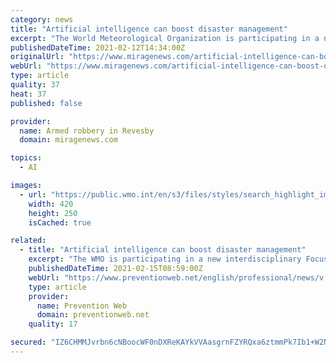 ```yaml
---
category: news
title: "Artificial intelligence can boost disaster management"
excerpt: "The World Meteorological Organization is participating in a new interdisciplinary Focus Group to contend with the increasing prevalence and severity"
publishedDateTime: 2021-02-12T14:34:00Z
originalUrl: "https://www.miragenews.com/artificial-intelligence-can-boost-disaster-513730/"
webUrl: "https://www.miragenews.com/artificial-intelligence-can-boost-disaster-513730/"
type: article
quality: 37
heat: 37
published: false

provider:
  name: Armed robbery in Revesby
  domain: miragenews.com

topics:
  - AI

images:
  - url: "https://public.wmo.int/en/s3/files/styles/search_highlight_image/public/news/featured_media/adobestock_256451016.jpg?itok=nixq9jqO"
    width: 420
    height: 250
    isCached: true

related:
  - title: "Artificial intelligence can boost disaster management"
    excerpt: "The WMO is participating in a new interdisciplinary Focus Group to contend with the increasing prevalence and severity of natural hazards with the help of AI."
    publishedDateTime: 2021-02-15T08:59:00Z
    webUrl: "https://www.preventionweb.net/english/professional/news/v.php?id=76032"
    type: article
    provider:
      name: Prevention Web
      domain: preventionweb.net
    quality: 17

secured: "IZ6CHMMJvrbn6cNBoocWF0nDXReKAYkVVAasgrnFZYRQxa6ztmmPk7Ib1+W2N2aLNOdEpF3Hfkp4Sew/8P2CqdGJtmC1Vhx5Ktt4xHrZc7tqAQbs4k6GwlqwbG/HyY/7KO2tynGEL4A5VFEQ8Pdmb829ztN6PQjHkUDcb1aZopYbuNBP5A7hel9t6KgJpm+RFS3VgUPL/wOvi7tv49BwHbuAgCbvibTGAGCGtdp9fZLtJL0ShY45KSAvBGGcgXOUv7qUqzGqghzWN1pFRxWCi00ZZVWo0eF2gy29XEShhu0uTF4Ag/7QRQmvw/71Hvpuitfs96Xuabh2msTY9C2z0IMj4gK++LcodHWn408yIOE=;7sZiogDS5QIwBEA05Vu7QQ=="
---
```


